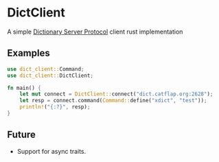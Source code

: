 # DictClient 

A simple [Dictionary Server Protocol](https://datatracker.ietf.org/doc/html/rfc2229) client rust implementation

## Examples

```rust
use dict_client::Command;
use dict_client::DictClient;

fn main() {
    let mut connect = DictClient::connect("dict.catflap.org:2628");
    let resp = connect.command(Command::define("xdict", "test"));
    println!("{:?}", resp);
}   
```

## Future

- Support for async traits.